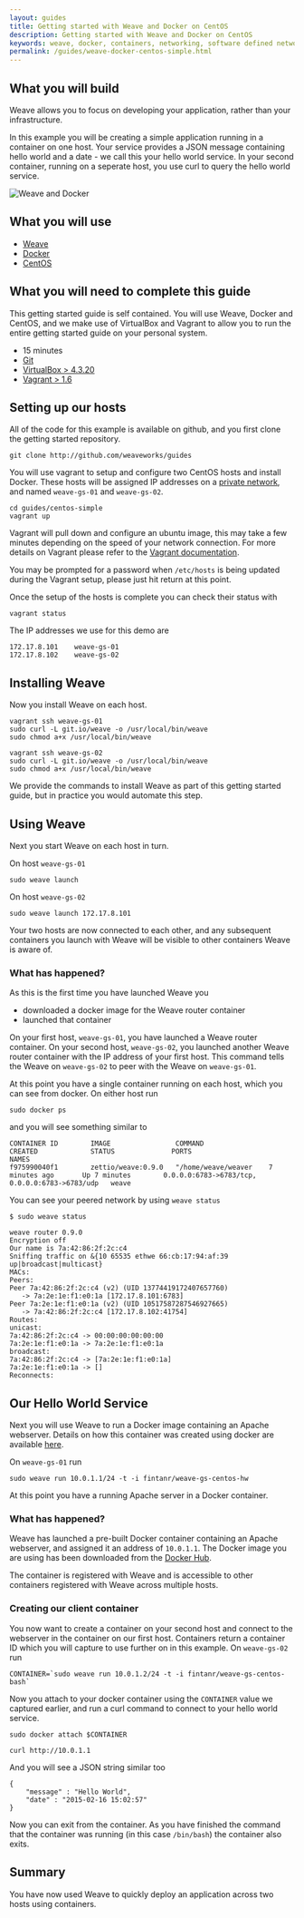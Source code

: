 ```yaml
---
layout: guides
title: Getting started with Weave and Docker on CentOS
description: Getting started with Weave and Docker on CentOS
keywords: weave, docker, containers, networking, software defined networking, dockerfile, centos, apache, php
permalink: /guides/weave-docker-centos-simple.html
---
```


## What you will build ##

Weave allows you to focus on developing your application, rather than your infrastructure.

In this example you will be creating a simple application running in a container on one host. Your service provides a JSON message containing hello world and a date - we call this your hello world service. In your second container, running on a seperate host, you use curl to query the hello world service.

![Weave and Docker](/guides/images/Simple_Weave.png)

## What you will use ##

* [Weave](http://weave.works)
* [Docker](http://docker.com)
* [CentOS](http://http://centos.org/)

## What you will need to complete this guide ##

This getting started guide is self contained. You will use Weave, Docker and CentOS, and we make use of VirtualBox and Vagrant to allow you to run the entire getting started guide on your personal system.

* 15 minutes
* [Git](http://git-scm.com/downloads)
* [VirtualBox > 4.3.20](https://www.virtualbox.org/wiki/Downloads)
* [Vagrant > 1.6](https://docs.vagrantup.com/v2/installation/index.html)

## Setting up our hosts ##

All of the code for this example is available on github, and you first clone the getting started repository.

    git clone http://github.com/weaveworks/guides

You will use vagrant to setup and configure two CentOS hosts and install Docker. These hosts will be assigned IP addresses on a [private network](http://en.wikipedia.org/wiki/Private%5Fnetwork), and named `weave-gs-01` and `weave-gs-02`.

    cd guides/centos-simple
    vagrant up

Vagrant will pull down and configure an ubuntu image, this may take a few minutes depending on  the speed of your network connection. For more details on Vagrant please refer to the [Vagrant documentation](http://vagrantup.com).

You may be prompted for a password when `/etc/hosts` is being updated during the Vagrant setup, please just hit return at this point.

Once the setup of the hosts is complete you can check their status with

    vagrant status

The IP addresses we use for this demo are

    172.17.8.101 	weave-gs-01
    172.17.8.102 	weave-gs-02

## Installing Weave ##

Now you install Weave on each host.

    vagrant ssh weave-gs-01
    sudo curl -L git.io/weave -o /usr/local/bin/weave
    sudo chmod a+x /usr/local/bin/weave

    vagrant ssh weave-gs-02
    sudo curl -L git.io/weave -o /usr/local/bin/weave
    sudo chmod a+x /usr/local/bin/weave

We provide the commands to install Weave as part of this getting started guide, but in practice you would automate
this step.

## Using Weave ##

Next you start Weave on each host in turn.

On host `weave-gs-01`

    sudo weave launch

On host `weave-gs-02`

    sudo weave launch 172.17.8.101

Your two hosts are now connected to each other, and any subsequent containers you launch with Weave will be visible to other containers Weave is aware of.

### What has happened? ###

As this is the first time you have launched Weave you

* downloaded a docker image for the Weave router container
* launched that container

On your first host, `weave-gs-01`, you have launched a Weave router container. On your second host, `weave-gs-02`, you launched another Weave router container with the IP address of your first host. This command tells the Weave on `weave-gs-02` to peer with the Weave on `weave-gs-01`.

At this point you have a single container running on each host, which you can see from docker. On either host run

    sudo docker ps

and you will see something similar to

    CONTAINER ID        IMAGE                COMMAND                CREATED             STATUS              PORTS                                            NAMES
    f975990040f1        zettio/weave:0.9.0   "/home/weave/weaver    7 minutes ago       Up 7 minutes        0.0.0.0:6783->6783/tcp, 0.0.0.0:6783->6783/udp   weave

You can see your peered network by using `weave status`

    $ sudo weave status

    weave router 0.9.0
    Encryption off
    Our name is 7a:42:86:2f:2c:c4
    Sniffing traffic on &{10 65535 ethwe 66:cb:17:94:af:39 up|broadcast|multicast}
    MACs:
    Peers:
    Peer 7a:42:86:2f:2c:c4 (v2) (UID 13774419172407657760)
       -> 7a:2e:1e:f1:e0:1a [172.17.8.101:6783]
    Peer 7a:2e:1e:f1:e0:1a (v2) (UID 10517587287546927665)
       -> 7a:42:86:2f:2c:c4 [172.17.8.102:41754]
    Routes:
    unicast:
    7a:42:86:2f:2c:c4 -> 00:00:00:00:00:00
    7a:2e:1e:f1:e0:1a -> 7a:2e:1e:f1:e0:1a
    broadcast:
    7a:42:86:2f:2c:c4 -> [7a:2e:1e:f1:e0:1a]
    7a:2e:1e:f1:e0:1a -> []
    Reconnects:

## Our Hello World Service ##

Next you will use Weave to run a Docker image containing an Apache webserver.  Details on how this container was created using docker are available [here](https://github.com/weaveworks/guides/blob/master/centos-simple/DockerfileREADME.md).

On `weave-gs-01` run

    sudo weave run 10.0.1.1/24 -t -i fintanr/weave-gs-centos-hw

At this point you have a running Apache server in a Docker container.

### What has happened?

Weave has launched a pre-built Docker container containing an Apache webserver, and assigned it an address of `10.0.1.1`. The Docker image you are using has been downloaded from the [Docker Hub](https://hub.docker.com/).

The container is registered with Weave and is accessible to other containers registered with Weave across multiple hosts.

### Creating our client container

You now want to create a container on your second host and connect to the webserver in the container on our first host. Containers return a container ID which you will capture to use further on in this example. On `weave-gs-02` run

    CONTAINER=`sudo weave run 10.0.1.2/24 -t -i fintanr/weave-gs-centos-bash`

Now you attach to your docker container using the `CONTAINER` value we captured earlier, and run a curl command to connect to your hello world service.

    sudo docker attach $CONTAINER

    curl http://10.0.1.1

And you will see a JSON string similar too

    {
        "message" : "Hello World",
        "date" : "2015-02-16 15:02:57"
    }

Now you can exit from the container. As you have finished the command that the container was running (in this case `/bin/bash`) the container also exits.

## Summary ##

You have now used Weave to quickly deploy an application across two hosts using containers.
